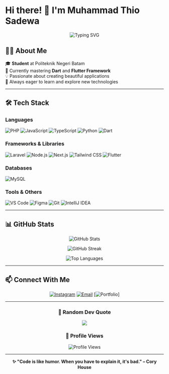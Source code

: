 # Hi there! 👋 I'm Muhammad Thio Sadewa

<div align="center">
  
  ![Typing SVG](https://readme-typing-svg.herokuapp.com?font=Fira+Code&size=22&duration=3000&pause=1000&color=2F81F7&center=true&vCenter=true&width=440&lines=Front-End+Developer;Back-End+Developer;UI/UX+Designer;Always+Learning+New+Things)
  
</div>

## 👨‍💻 About Me

🎓 **Student** at Politeknik Negeri Batam  
🌱 Currently mastering **Dart** and **Flutter Framework**  
💡 Passionate about creating beautiful applications  
🚀 Always eager to learn and explore new technologies

---

## 🛠️ Tech Stack

### Languages
![PHP](https://img.shields.io/badge/PHP-777BB4?style=for-the-badge&logo=php&logoColor=white)
![JavaScript](https://img.shields.io/badge/JavaScript-F7DF1E?style=for-the-badge&logo=javascript&logoColor=black)
![TypeScript](https://img.shields.io/badge/TypeScript-007ACC?style=for-the-badge&logo=typescript&logoColor=white)
![Python](https://img.shields.io/badge/Python-3776AB?style=for-the-badge&logo=python&logoColor=white)
![Dart](https://img.shields.io/badge/Dart-0175C2?style=for-the-badge&logo=dart&logoColor=white)

### Frameworks & Libraries
![Laravel](https://img.shields.io/badge/Laravel-FF2D20?style=for-the-badge&logo=laravel&logoColor=white)
![Node.js](https://img.shields.io/badge/Node.js-43853D?style=for-the-badge&logo=node.js&logoColor=white)
![Next.js](https://img.shields.io/badge/Next.js-000000?style=for-the-badge&logo=next.js&logoColor=white)
![Tailwind CSS](https://img.shields.io/badge/Tailwind_CSS-38B2AC?style=for-the-badge&logo=tailwind-css&logoColor=white)
![Flutter](https://img.shields.io/badge/Flutter-02569B?style=for-the-badge&logo=flutter&logoColor=white)

### Databases
![MySQL](https://img.shields.io/badge/MySQL-00000F?style=for-the-badge&logo=mysql&logoColor=white)

### Tools & Others
![VS Code](https://img.shields.io/badge/VS_Code-007ACC?style=for-the-badge&logo=visual-studio-code&logoColor=white)
![Figma](https://img.shields.io/badge/Figma-F24E1E?style=for-the-badge&logo=figma&logoColor=white)
![Git](https://img.shields.io/badge/Git-F05032?style=for-the-badge&logo=git&logoColor=white)
![IntelliJ IDEA](https://img.shields.io/badge/IntelliJ_IDEA-000000?style=for-the-badge&logo=intellij-idea&logoColor=white)

---

## 📊 GitHub Stats

<div align="center">
  
  ![GitHub Stats](https://github-readme-stats.vercel.app/api?username=YooSadewa&show_icons=true&theme=radical&hide_border=true&count_private=true)
  
  ![GitHub Streak](https://streak-stats.demolab.com/?user=YooSadewa&theme=radical&hide_border=true)
  
  ![Top Languages](https://github-readme-stats.vercel.app/api/top-langs/?username=YooSadewa&layout=compact&theme=radical&hide_border=true)

</div>

---

## 📫 Connect With Me

<div align="center">

[![Instagram](https://img.shields.io/badge/Instagram-E4405F?style=for-the-badge&logo=instagram&logoColor=white)](https://www.instagram.com/phythayygoras/)
[![Email](https://img.shields.io/badge/Email-D14836?style=for-the-badge&logo=gmail&logoColor=white)](mailto:muhammadthiosadewa@gmail.com)
[![Portfolio](https://img.shields.io/badge/Portfolio-000000?style=for-the-badge&logo=About.me&logoColor=white)]

</div>

---

<div align="center">
  
  ### 💭 Random Dev Quote
  ![](https://quotes-github-readme.vercel.app/api?type=horizontal&theme=radical)
  
  ### 👀 Profile Views
  ![Profile Views](https://komarev.com/ghpvc/?username=YooSadewa&color=blueviolet&style=for-the-badge)
  
  
  ---
  
  **✨ "Code is like humor. When you have to explain it, it's bad." – Cory House**

</div>